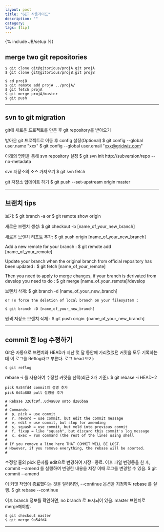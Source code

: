 ```yaml
---
layout: post
title: "GIT 사용가이드"
description: ""
category: 
tags: [tip]
---
```

{% include JB/setup %}

## merge two git repositories
	$ git clone git@gitorious/projA.git projA
	$ git clone git@gitorious/projB.git projB
	
	$ cd projB
	$ git remote add projA ../projA/
	$ git fetch projA
	$ git merge projA/master
	$ git push

---------------------------

## svn to git migration

git에 새로운 프로젝트를 만든 후 git repository를 받아오기

받아온 git 프로젝트로 이동 후 config 설정(Optional)
	$ git config --global user.name "xxx"
	$ git config --global user.email "xxx@gridwiz.com"
	
아래의 명령을 통해 svn repository 설정
	$ git svn init http://subversion/repo --no-metadata
	
svn 저장소의 소스 가져오기
	$ git svn fetch
	
git 저장소 업데이트 하기
	$ git push --set-upstream origin master

---------------------------

## 브랜치 tips

보기:
	$ git branch -a
or
	$ git remote show origin


새로운 브렌치 생성:
	$ git checkout -b [name_of_your_new_branch]


새로운 브랜치 리포트 추가:
	$ git push origin [name_of_your_new_branch]

Add a new remote for your branch :
	$ git remote add [name_of_your_remote] 

Update your branch when the original branch from official repository has been updated :
	$ git fetch [name_of_your_remote]

Then you need to apply to merge changes, if your branch is derivated from develop you need to do :
	$ git merge [name_of_your_remote]/develop

브렌치 삭제:
	$ git branch -d [name_of_your_new_branch]

	or To force the deletion of local branch on your filesystem :

	$ git branch -D [name_of_your_new_branch]

원격 저장소 브렌치 삭제 :
	$ git push origin :[name_of_your_new_branch]

---------------------------

## commit 한 log 수정하기

Git은 자동으로 브랜치와 HEAD가 지난 몇 달 동안에 가리켰었던 커밋을 모두 기록하는데 이 로그를 Reflog라고 부른다.
로그 head 보기:

	$ git reflog

rebase -i 를 사용하여 수정할 커밋을 선택(최근 2개 기준).
	$ git rebase -i HEAD~2

	pick 9a54fd4 commit의 설명 추가
	pick 0d4a808 pull 설명을 추가

	# Rebase 326fc9f..0d4a808 onto d286baa
	#
	# Commands:
	#  p, pick = use commit
	#  r, reword = use commit, but edit the commit message
	#  e, edit = use commit, but stop for amending
	#  s, squash = use commit, but meld into previous commit
	#  f, fixup = like "squash", but discard this commit's log message
	#  x, exec = run command (the rest of the line) using shell
	#
	# If you remove a line here THAT COMMIT WILL BE LOST.
	# However, if you remove everything, the rebase will be aborted.
	#

수정할 줄의 pick 문자를 edit으로 변경하여 저장 · 종료. 
이후 파일 변경등을 한 후, commit --amend 를 실행하여 변경한 내용을 저장
이때 로그를 변경할 수 있음.
	$ git commit --amend

이 커밋 작업이 종료했다는 것을 알리려면, --continue 옵션을 지정하여 rebase 를 실행.
	$ git rebase --continue


이후 branch 정보를 확인하면, no branch 로 표시되어 있음.
master 브렌치로 merge해야함.

	$ git checkout master 
	$ git merge 9a54fd4

---------------------------

